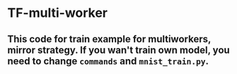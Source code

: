 # TF-multi-worker
## This code for train example for multiworkers, mirror strategy. If you wan't train own model, you need to change ```commands``` and ```mnist_train.py```.
